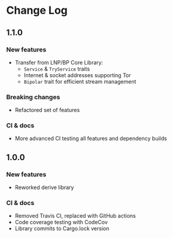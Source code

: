 Change Log
==========

1.1.0
-----

### New features
- Transfer from LNP/BP Core Library:
  * `Service` & `TryService` traits
  * Internet & socket addresses supporting Tor
  * `Bipolar` trait for efficient stream management

### Breaking changes
- Refactored set of features

### CI & docs
- More advanced CI testing all features and dependency builds

1.0.0
-----

### New features
- Reworked derive library

### CI & docs
- Removed Travis CI, replaced with GitHub actions
- Code coverage testing with CodeCov
- Library commits to Cargo.lock version
